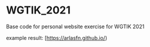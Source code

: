 # WGTIK_2021
Base code for personal website exercise for WGTIK 2021

example result:
[https://arlasfn.github.io/)
